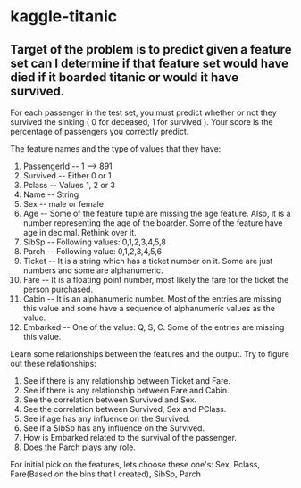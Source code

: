 # kaggle-titanic

## Target of the problem is to predict given a feature set can I determine if that feature set would have died if it boarded titanic or would it have survived.

For each passenger in the test set, you must predict whether or not they survived the sinking ( 0 for deceased, 1 for survived ).  Your score is the percentage of passengers you correctly predict.

The feature names and the type of values that they have:
1. PassengerId -- 1 --> 891
2. Survived -- Either 0 or 1
3. Pclass -- Values 1, 2 or 3
4. Name -- String
5. Sex -- male or female
6. Age -- Some of the feature tuple are missing the age feature. Also, it is a number representing the age of the boarder. Some of the feature have age in decimal. Rethink over it.
7. SibSp -- Following values: 0,1,2,3,4,5,8
8. Parch -- Following value: 0,1,2,3,4,5,6
9. Ticket -- It is a string which has a ticket number on it. Some are just numbers and some are alphanumeric.
10. Fare -- It is a floating point number, most likely the fare for the ticket the person purchased.
11. Cabin -- It is an alphanumeric number. Most of the entries are missing this value and some have a sequence of alphanumeric values as the value.
12. Embarked -- One of the value: Q, S, C. Some of the entries are missing this value.

Learn some relationships between the features and the output. Try to figure out these relationships:
1. See if there is any relationship between Ticket and Fare.
2. See if there is any relationship between Fare and Cabin.
3. See the correlation between Survived and Sex.
4. See the correlation between Survived, Sex and PClass.
5. See if age has any influence on the Survived.
6. See if a SibSp has any influence on the Survived.
7. How is Embarked related to the survival of the passenger.
8. Does the Parch plays any role.

For initial pick on the features, lets choose these one's:
Sex, Pclass, Fare(Based on the bins that I created), SibSp, Parch